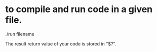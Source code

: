 # to compile and run code in a given file.

./run filename

The result return value of your code is stored in "$?".
